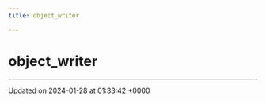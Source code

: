 ```yaml
---
title: object_writer

---
```


# object_writer





-------------------------------

Updated on 2024-01-28 at 01:33:42 +0000